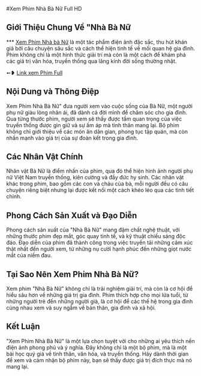 #Xem Phim Nhà Bà Nữ Full HD 
## Giới Thiệu Chung Về "Nhà Bà Nữ 
*** [Xem Phim Nhà bà Nữ](https://github.com/xem-phim-nha-ba-nu-fullhd) là một tác phẩm điện ảnh đặc sắc, thu hút khán giả bởi câu chuyện sâu sắc và cách thể hiện tinh tế về mối quan hệ gia đình. Phim không chỉ là một hình thức giải trí mà còn là một cách để khám phá các giá trị văn hóa, truyền thống qua lăng kính đời sống thường nhật.

➻❥ [Link xem Phim Full](https://pjtly.com/xem-phim-nha-ba-nu) 

## Nội Dung và Thông Điệp
Xem Phim Nhà Bà Nữ" đưa người xem vào cuộc sống của Bà Nữ, một người phụ nữ giàu lòng nhân ái, đã dành cả đời mình để chăm sóc cho gia đình. Qua từng thước phim, người xem sẽ thấy được tầm quan trọng của việc truyền thống được gìn giữ và sự ấm áp mà tình thân mang lại. Bộ phim không chỉ giới thiệu về các món ăn dân gian, phong tục tập quán, mà còn nhấn mạnh vào giá trị của sự đoàn kết trong gia đình.

## Các Nhân Vật Chính
Nhân vật Bà Nữ là điểm nhấn của phim, qua đó thể hiện hình ảnh người phụ nữ Việt Nam truyền thống, kiên cường và đầy đức hy sinh. Các nhân vật khác trong phim, bao gồm các con và cháu của bà, mỗi người đều có câu chuyện riêng biệt nhưng lại được kết nối một cách khéo léo qua các tình tiết chính.

## Phong Cách Sản Xuất và Đạo Diễn
Phong cách sản xuất của "Nhà Bà Nữ" mang đậm chất nghệ thuật, với những thước phim đẹp mắt, góc quay tinh tế, và kỹ thuật chiếu sáng độc đáo. Đạo diễn của phim đã thành công trong việc truyền tải những cảm xúc thật nhất đến người xem, từ những nụ cười hạnh phúc đến những giọt nước mắt của niềm đau.

## Tại Sao Nên Xem Phim Nhà Bà Nữ?
Xem phim "Nhà Bà Nữ" không chỉ là trải nghiệm giải trí, mà còn là cơ hội để hiểu sâu hơn về những giá trị gia đình. Phim thích hợp cho mọi lứa tuổi, từ những người trẻ đến những người già, là cơ hội để các thế hệ trong gia đình cùng nhau xem và suy ngẫm về bản thân, gia đình và xã hội.

## Kết Luận
"Xem Phim Nhà Bà Nữ" là một lựa chọn tuyệt vời cho những ai yêu thích nền điện ảnh phong phú và ý nghĩa. Đây không chỉ là một bộ phim, mà là một bài học quý giá về tình thân, văn hóa, và truyền thống. Hãy dành thời gian để xem và cảm nhận bộ phim này, bạn sẽ thấy được giá trị đích thực mà nó mang lại.
